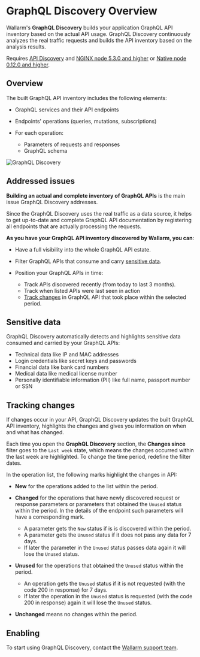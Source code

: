 # GraphQL Discovery Overview

Wallarm's **GraphQL Discovery** builds your application GraphQL API inventory based on the actual API usage. GraphQL Discovery continuously analyzes the real traffic requests and builds the API inventory based on the analysis results.

Requires [API Discovery](../api-discovery/setup.md) and [NGINX node 5.3.0 and higher](../updating-migrating/node-artifact-versions.md) or [Native node 0.12.0 and higher](../updating-migrating/native-node/node-artifact-versions.md).

## Overview

The built GraphQL API inventory includes the following elements:

* GraphQL services and their API endpoints
* Endpoints' operations (queries, mutations, subscriptions)
* For each operation:

    * Parameters of requests and responses
    * GraphQL schema

![GraphQL Discovery](../images/about-wallarm-waf/graphql-discovery/graphql-discovery.png)

## Addressed issues

**Building an actual and complete inventory of GraphQL APIs** is the main issue GraphQL Discovery addresses.

Since the GraphQL Discovery uses the real traffic as a data source, it helps to get up-to-date and complete GraphQL API documentation by registering all endpoints that are actually processing the requests.

**As you have your GraphQL API inventory discovered by Wallarm, you can**:

* Have a full visibility into the whole  GraphQL API estate.
* Filter GraphQL APIs that consume and carry [sensitive data](#sensitive-data).
* Position your GraphQL APIs in time:

    * Track APIs discovered recently (from today to last 3 months).
    * Track when listed APIs were last seen in action
    * [Track changes](#tracking-changes) in GraphQL API that took place within the selected period.

## Sensitive data

GraphQL Discovery automatically detects and highlights sensitive data consumed and carried by your GraphQL APIs:

* Technical data like IP and MAC addresses
* Login credentials like secret keys and passwords
* Financial data like bank card numbers
* Medical data like medical license number
* Personally identifiable information (PII) like full name, passport number or SSN

## Tracking changes

If changes occur in your API, GraphQL Discovery updates the built GraphQL API inventory, highlights the changes and gives you information on when and what has changed.

Each time you open the **GraphQL Discovery** section, the **Changes since** filter goes to the `Last week` state, which means the changes occurred within the last week are highlighted. To change the time period, redefine the filter dates.

In the operation list, the following marks highlight the changes in API:

* **New** for the operations added to the list within the period.
* **Changed** for the operations that have newly discovered request or response parameters or parameters that obtained the `Unused` status within the period. In the details of the endpoint such parameters will have a corresponding mark.

    * A parameter gets the `New` status if is is discovered within the period.
    * A parameter gets the `Unused` status if it does not pass any data for 7 days. 
    * If later the parameter in the `Unused` status passes data again it will lose the `Unused` status.

* **Unused** for the operations that obtained the `Unused` status within the period.

    * An operation gets the `Unused` status if it is not requested (with the code 200 in response) for 7 days.
    * If later the operation in the `Unused` status is requested (with the code 200 in response) again it will lose the `Unused` status.

* **Unchanged** means no changes within the period.

## Enabling

To start using GraphQL Discovery, contact the [Wallarm support team](https://support.wallarm.com).
